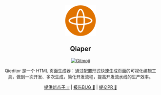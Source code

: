 <p align="center">
 <img width="100px" src="./public/logo.png" align="center" alt="Qieditor" />
 <h2 align="center">Qiaper</h2>
</p>

<p align="center">
<a href="https://gitmoji.dev">
    <img src="https://img.shields.io/badge/gitmoji-%20😜%20😍-FFDD67.svg" alt="Gitmoji">
</a>
</p>

<p align="center">
    Qieditor 是一个 HTML 页面生成器：通过配置形式快速生成页面的可视化编辑工具，做到一次开发、多次生成，简化开发流程，提高开发流水线的生产效率。
</p>

<p align="center">
  <a href="https://github.com/Qionline/Qiaper/issues/new/choose">提供新点子 💡</a>
  |
  <a href="https://github.com/Qionline/Qiaper/issues/new/choose">报告BUG 🐛</a>
  |
  <a href="https://github.com/Qionline/Qiaper/pulls">提交PR 🔀</a>
</p>
